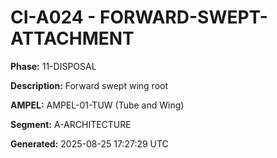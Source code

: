 # CI-A024 - FORWARD-SWEPT-ATTACHMENT

**Phase:** 11-DISPOSAL

**Description:** Forward swept wing root

**AMPEL:** AMPEL-01-TUW (Tube and Wing)

**Segment:** A-ARCHITECTURE

**Generated:** 2025-08-25 17:27:29 UTC
